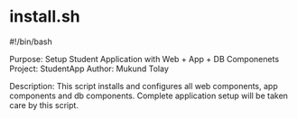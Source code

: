# install.sh

#!/bin/bash 

 Purpose: Setup Student Application with Web + App + DB Componenets 
Project: StudentApp
 Author:  Mukund Tolay

Description: This script installs and configures all web components, app components and db components.
             Complete application setup will be taken care by this script. 



